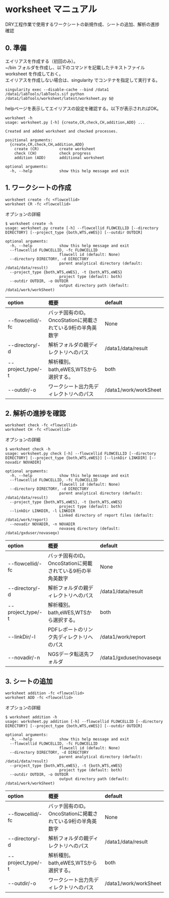 # worksheet マニュアル
DRY工程作業で使用するワークシートの新規作成、シートの追加、解析の進捗確認

## 0\. 準備
エイリアスを作成する（初回のみ）。\
~/bin フォルダを作成し、以下のコマンドを記載したテキストファイル worksheet を作成しておく。\
エイリアスを作成しない場合は、singularity でコンテナを指定して実行する。
```
singularity exec --disable-cache --bind /data1 /data1/labTools/labTools.sif python /data1/labTools/worksheet/latest/worksheet.py $@
```
helpページを表示してエイリアスの設定を確認する。以下が表示されればOK。
```
worksheet -h
usage: worksheet.py [-h] {create,CR,check,CH,addition,ADD} ...

Created and added worksheet and checked processes.

positional arguments:
  {create,CR,check,CH,addition,ADD}
    create (CR)         create worksheet
    check (CH)          check progress
    addition (ADD)      additional worksheet

optional arguments:
  -h, --help            show this help message and exit
```

## 1\. ワークシートの作成
```
worksheet create -fc <flowcellid>
worksheet CR -fc <flowcellid>
```
オプションの詳細
```
$ worksheet create -h
usage: worksheet.py create [-h] --flowcellid FLOWCELLID [--directory DIRECTORY] [--project_type {both,WTS,eWES}] [--outdir OUTDIR]

optional arguments:
  -h, --help            show this help message and exit
  --flowcellid FLOWCELLID, -fc FLOWCELLID
                        flowcell id (default: None)
  --directory DIRECTORY, -d DIRECTORY
                        parent analytical directory (default: /data1/data/result)
  --project_type {both,WTS,eWES}, -t {both,WTS,eWES}
                        project type (default: both)
  --outdir OUTDIR, -o OUTDIR
                        output directory path (default: /data1/work/workSheet)
```
| option         | 概要           |default         |
|:---------------|:---------------|:---------------|
|--flowcellid/-fc |バッチ固有のID。OncoStationに掲載されている9桁の半角英数字 |None|
|--directory/-d   |解析フォルダの親ディレクトリへのパス|/data1/data/result|
|--project_type/-t|解析種別。bath,eWES,WTSから選択する。|both|
|--outdir/-o      |ワークシート出力先ディレクトリへのパス|/data1/work/workSheet|

## 2\. 解析の進捗を確認
```
worksheet check -fc <flowcellid>
worksheet CH -fc <flowcellid>
```
オプションの詳細
```
$ worksheet check -h
usage: worksheet.py check [-h] --flowcellid FLOWCELLID [--directory DIRECTORY] [--project_type {both,WTS,eWES}] [--linkDir LINKDIR] [--novadir NOVADIR]

optional arguments:
  -h, --help            show this help message and exit
  --flowcellid FLOWCELLID, -fc FLOWCELLID
                        flowcell id (default: None)
  --directory DIRECTORY, -d DIRECTORY
                        parent analytical directory (default: /data1/data/result)
  --project_type {both,WTS,eWES}, -t {both,WTS,eWES}
                        project type (default: both)
  --linkDir LINKDIR, -l LINKDIR
                        Linked directory of report files (default: /data1/work/report)
  --novadir NOVADIR, -n NOVADIR
                        novaseq directory (default: /data1/gxduser/novaseqx)
```
| option         | 概要           |default         |
|:---------------|:---------------|:---------------|
|--flowcellid/-fc |バッチ固有のID。OncoStationに掲載されている9桁の半角英数字 |None|
|--directory/-d   |解析フォルダの親ディレクトリへのパス|/data1/data/result|
|--project_type/-t|解析種別。bath,eWES,WTSから選択する。|both|
|--linkDir/-l     |PDFレポートのリンク先ディレクトリへのパス|/data1/work/report|
|--novadir/-n     |NGSデータ転送先フォルダ|/data1/gxduser/novaseqx|

## 3\. シートの追加
```
worksheet addition -fc <flowcellid>
worksheet ADD -fc <flowcellid>
```
オプションの詳細
```
$ worksheet addition -h
usage: worksheet.py addition [-h] --flowcellid FLOWCELLID [--directory DIRECTORY] [--project_type {both,WTS,eWES}] [--outdir OUTDIR]

optional arguments:
  -h, --help            show this help message and exit
  --flowcellid FLOWCELLID, -fc FLOWCELLID
                        flowcell id (default: None)
  --directory DIRECTORY, -d DIRECTORY
                        parent analytical directory (default: /data1/data/result)
  --project_type {both,WTS,eWES}, -t {both,WTS,eWES}
                        project type (default: both)
  --outdir OUTDIR, -o OUTDIR
                        output directory path (default: /data1/work/workSheet)
```
| option         | 概要           |default         |
|:---------------|:---------------|:---------------|
|--flowcellid/-fc |バッチ固有のID。OncoStationに掲載されている9桁の半角英数字 |None|
|--directory/-d   |解析フォルダの親ディレクトリへのパス|/data1/data/result|
|--project_type/-t|解析種別。bath,eWES,WTSから選択する。|both|
|--outdir/-o      |ワークシート出力先ディレクトリへのパス|/data1/work/workSheet|
